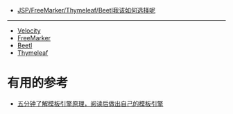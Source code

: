 
* [JSP/FreeMarker/Thymeleaf/Beetl我该如何选择呢](https://www.bilibili.com/video/BV1Q741127KW?from=search&seid=13021206543082138281)

---

*  [Velocity ](https://github.com/stevenli91748/JAVA-Architecture/blob/master/Tools%20and%20Middleware/%E6%A8%A1%E6%9D%BF%E5%BC%95%E6%93%8E/Velocity/README.md)
*  [FreeMarker ](https://github.com/stevenli91748/JAVA-Architecture/blob/master/Tools%20and%20Middleware/%E6%A8%A1%E6%9D%BF%E5%BC%95%E6%93%8E/FreeMarker/README.md)
* [Beetl]()
* [Thymeleaf]()


# 有用的参考

* [五分钟了解模板引擎原理，阅读后做出自己的模板引擎](https://www.jianshu.com/p/9091e8a343e4)
